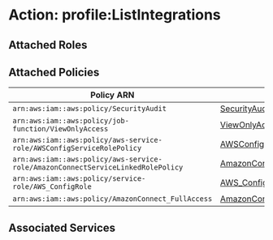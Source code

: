 # Action: profile:ListIntegrations

## Attached Roles

## Attached Policies

| Policy ARN | Policy Name |
|------------|-------------|
| `arn:aws:iam::aws:policy/SecurityAudit` | [SecurityAudit](../policies.md#securityaudit) |
| `arn:aws:iam::aws:policy/job-function/ViewOnlyAccess` | [ViewOnlyAccess](../policies.md#viewonlyaccess) |
| `arn:aws:iam::aws:policy/aws-service-role/AWSConfigServiceRolePolicy` | [AWSConfigServiceRolePolicy](../policies.md#awsconfigservicerolepolicy) |
| `arn:aws:iam::aws:policy/aws-service-role/AmazonConnectServiceLinkedRolePolicy` | [AmazonConnectServiceLinkedRolePolicy](../policies.md#amazonconnectservicelinkedrolepolicy) |
| `arn:aws:iam::aws:policy/service-role/AWS_ConfigRole` | [AWS_ConfigRole](../policies.md#aws_configrole) |
| `arn:aws:iam::aws:policy/AmazonConnect_FullAccess` | [AmazonConnect_FullAccess](../policies.md#amazonconnect_fullaccess) |

## Associated Services

